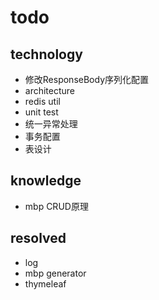 # todo

## technology
- 修改ResponseBody序列化配置
- architecture
- redis util
- unit test
- 统一异常处理
- 事务配置
- 表设计

## knowledge
- mbp CRUD原理

## resolved
- log
- mbp generator
- thymeleaf